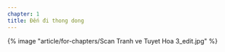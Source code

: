 ```yaml
---
chapter: 1
title: Đến đi thong dong
---
```


{% image "article/for-chapters/Scan Tranh ve Tuyet Hoa 3_edit.jpg" %}
